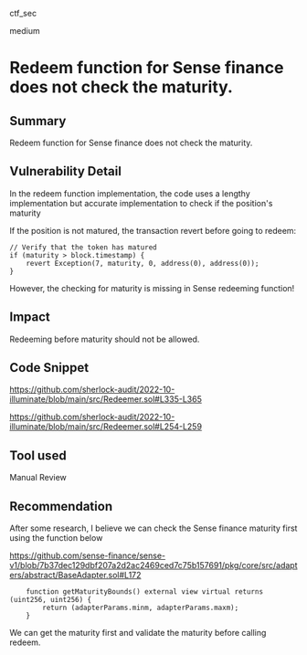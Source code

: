 ctf_sec

medium

# Redeem function for Sense finance does not check the maturity.

## Summary

Redeem function for Sense finance does not check the maturity.

## Vulnerability Detail

In the redeem function implementation, the code uses a lengthy implementation but accurate implementation to
check if the position's maturity

If the position is not matured, the transaction revert before going to redeem:

```solidity
// Verify that the token has matured
if (maturity > block.timestamp) {
    revert Exception(7, maturity, 0, address(0), address(0));
}
```

However, the checking for maturity is missing in Sense redeeming function!

## Impact

Redeeming before maturity should not be allowed.

## Code Snippet

https://github.com/sherlock-audit/2022-10-illuminate/blob/main/src/Redeemer.sol#L335-L365

https://github.com/sherlock-audit/2022-10-illuminate/blob/main/src/Redeemer.sol#L254-L259

## Tool used

Manual Review

## Recommendation

After some research, I believe we can check the Sense finance maturity first using the function below

https://github.com/sense-finance/sense-v1/blob/7b37dec129dbf207a2d2ac2469ced7c75b157691/pkg/core/src/adapters/abstract/BaseAdapter.sol#L172

```solidity
    function getMaturityBounds() external view virtual returns (uint256, uint256) {
        return (adapterParams.minm, adapterParams.maxm);
    }
```

We can get the maturity first and validate the maturity before calling redeem.
